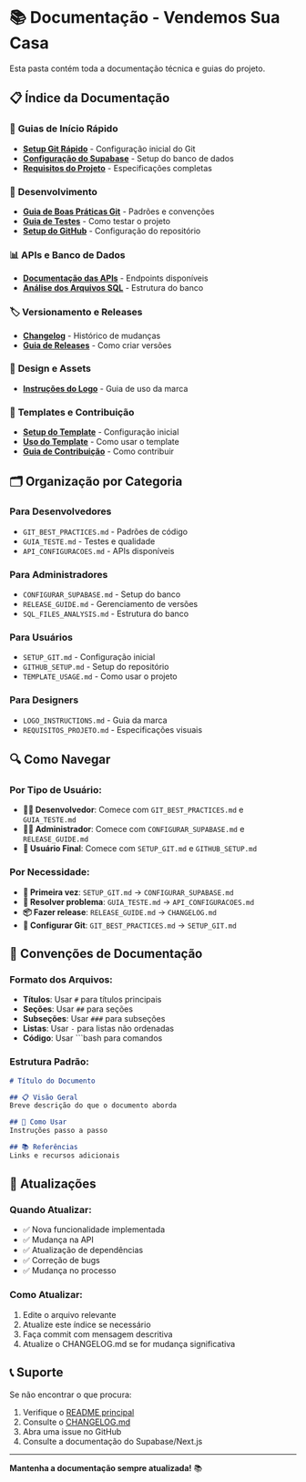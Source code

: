 # 📚 Documentação - Vendemos Sua Casa

Esta pasta contém toda a documentação técnica e guias do projeto.

## 📋 **Índice da Documentação**

### 🚀 **Guias de Início Rápido**
- **[Setup Git Rápido](../SETUP_GIT.md)** - Configuração inicial do Git
- **[Configuração do Supabase](../CONFIGURAR_SUPABASE.md)** - Setup do banco de dados
- **[Requisitos do Projeto](../REQUISITOS_PROJETO.md)** - Especificações completas

### 🔧 **Desenvolvimento**
- **[Guia de Boas Práticas Git](GIT_BEST_PRACTICES.md)** - Padrões e convenções
- **[Guia de Testes](GUIA_TESTE.md)** - Como testar o projeto
- **[Setup do GitHub](GITHUB_SETUP.md)** - Configuração do repositório

### 📊 **APIs e Banco de Dados**
- **[Documentação das APIs](API_CONFIGURACOES.md)** - Endpoints disponíveis
- **[Análise dos Arquivos SQL](SQL_FILES_ANALYSIS.md)** - Estrutura do banco

### 🏷️ **Versionamento e Releases**
- **[Changelog](CHANGELOG.md)** - Histórico de mudanças
- **[Guia de Releases](RELEASE_GUIDE.md)** - Como criar versões

### 🎨 **Design e Assets**
- **[Instruções do Logo](LOGO_INSTRUCTIONS.md)** - Guia de uso da marca

### 📝 **Templates e Contribuição**
- **[Setup do Template](TEMPLATE_SETUP.md)** - Configuração inicial
- **[Uso do Template](TEMPLATE_USAGE.md)** - Como usar o template
- **[Guia de Contribuição](CONTRIBUTING.md)** - Como contribuir

## 🗂️ **Organização por Categoria**

### **Para Desenvolvedores**
- `GIT_BEST_PRACTICES.md` - Padrões de código
- `GUIA_TESTE.md` - Testes e qualidade
- `API_CONFIGURACOES.md` - APIs disponíveis

### **Para Administradores**
- `CONFIGURAR_SUPABASE.md` - Setup do banco
- `RELEASE_GUIDE.md` - Gerenciamento de versões
- `SQL_FILES_ANALYSIS.md` - Estrutura do banco

### **Para Usuários**
- `SETUP_GIT.md` - Configuração inicial
- `GITHUB_SETUP.md` - Setup do repositório
- `TEMPLATE_USAGE.md` - Como usar o projeto

### **Para Designers**
- `LOGO_INSTRUCTIONS.md` - Guia da marca
- `REQUISITOS_PROJETO.md` - Especificações visuais

## 🔍 **Como Navegar**

### **Por Tipo de Usuário:**
- **👨‍💻 Desenvolvedor**: Comece com `GIT_BEST_PRACTICES.md` e `GUIA_TESTE.md`
- **👨‍💼 Administrador**: Comece com `CONFIGURAR_SUPABASE.md` e `RELEASE_GUIDE.md`
- **👤 Usuário Final**: Comece com `SETUP_GIT.md` e `GITHUB_SETUP.md`

### **Por Necessidade:**
- **🚀 Primeira vez**: `SETUP_GIT.md` → `CONFIGURAR_SUPABASE.md`
- **🐛 Resolver problema**: `GUIA_TESTE.md` → `API_CONFIGURACOES.md`
- **📦 Fazer release**: `RELEASE_GUIDE.md` → `CHANGELOG.md`
- **🔧 Configurar Git**: `GIT_BEST_PRACTICES.md` → `SETUP_GIT.md`

## 📝 **Convenções de Documentação**

### **Formato dos Arquivos:**
- **Títulos**: Usar `#` para títulos principais
- **Seções**: Usar `##` para seções
- **Subseções**: Usar `###` para subseções
- **Listas**: Usar `-` para listas não ordenadas
- **Código**: Usar ```bash para comandos

### **Estrutura Padrão:**
```markdown
# Título do Documento

## 📋 Visão Geral
Breve descrição do que o documento aborda

## 🚀 Como Usar
Instruções passo a passo

## 📚 Referências
Links e recursos adicionais
```

## 🔄 **Atualizações**

### **Quando Atualizar:**
- ✅ Nova funcionalidade implementada
- ✅ Mudança na API
- ✅ Atualização de dependências
- ✅ Correção de bugs
- ✅ Mudança no processo

### **Como Atualizar:**
1. Edite o arquivo relevante
2. Atualize este índice se necessário
3. Faça commit com mensagem descritiva
4. Atualize o CHANGELOG.md se for mudança significativa

## 📞 **Suporte**

Se não encontrar o que procura:
1. Verifique o [README principal](../README.md)
2. Consulte o [CHANGELOG.md](CHANGELOG.md)
3. Abra uma issue no GitHub
4. Consulte a documentação do Supabase/Next.js

---

**Mantenha a documentação sempre atualizada!** 📚

